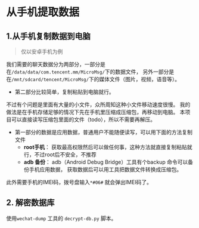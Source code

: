 # 从手机提取数据


## 1.从手机复制数据到电脑

> 仅以安卓手机为例

我们需要的聊天数据分为两部分，一部分是在`/data/data/com.tencent.mm/MicroMsg/`下的数据文件，
另外一部分是在`/mnt/sdcard/tencent/MicroMsg/`下的媒体文件（图片，视频，语音等）。

* 第二部分比较简单，复制粘贴到电脑就行。

不过有个问题是里面有大量的小文件，众所周知这种小文件移动速度很慢。
我的做法是在手机存储足够的情况下先在手机里压缩成压缩包，再移动到电脑。
本项目可以直接读写压缩包里面的文件（todo），所以不需要再解压。

* 第一部分的数据是应用数据，普通用户不能随便读写，可以用下面的方法复制文件
    + **root手机**： 获取最高权限然后可以做任何事，这种方法就直接复制粘贴就行，不过root后不安全，不推荐
    + **adb 备份**： adb（Android Debug Bridge）工具有个backup 命令可以备份手机应用数据，
    获取数据后可以用工具把数据文件转换成压缩包。   

此外需要手机的IMEI码，拨号盘输入`*#06#` 就会弹出IMEI码了。

## 2. 解密数据库

使用`wechat-dump` 工具的 `decrypt-db.py` 脚本。

